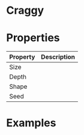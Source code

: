 # Craggy


# Properties


| Property | Description| 
| -------- | -----------|
| Size |  |
| Depth |  |
| Shape |  |
| Seed |  |




# Examples
